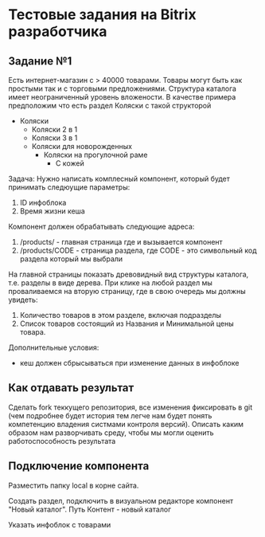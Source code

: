 # Тестовые задания на Bitrix разработчика


## Задание №1
Есть интернет-магазин с > 40000 товарами. Товары могут  быть как простыми так и с торговыми предложениями. 
Структура каталога имеет неограниченный уровень вложености. 
В качестве примера предположим что есть раздел Коляски  с такой структорой
+ Коляски
	+ Коляски 2 в 1 
	+ Коляски 3 в 1
	+ Коляски для новорожденных
		+ Коляски на прогулочной раме
			+ С кожей

Задача:
Нужно написать комплесный компонент, который будет принимать следюущие параметры:
1) ID инфоблока
3) Время жизни кеша

Компонент должен обрабатывать следующие адреса:
1) /products/ - главная страница где и вызывается компонент
2) /products/CODE - страница раздела, где CODE - это символьный код раздела который мы выбрали

На главной страницы показать древовидный вид структуры каталога, т.е. разделы в виде дерева.
При клике на любой раздел мы проваливаемся на вторую страницу, где в свою очередь мы должны увидеть:
1) Количество товаров в этом разделе, включая подразделы 
2) Список товаров состоящий из Названия и Минимальной цены товара. 

Дополнительные условия:
- кеш должен сбрысываться при изменение данных в инфоблоке

##  Как отдавать результат
Сделать fork теккущего репозитория, все изменения фиксировать в git (чем подробнее будет история тем легче нам будет понять компетенцию владения систмами контроля версий). Описать каким образом нам разворчивать среду, чтобы мы могли оценить работоспособность результата

## Подключение компонента
<p>Разместить папку local в корне сайта.</p>
<p>Создать раздел, подключить в визуальном редакторе компонент "Новый каталог". Путь Контент - новый каталог</p>
<p>Указать инфоблок с товарами</p>